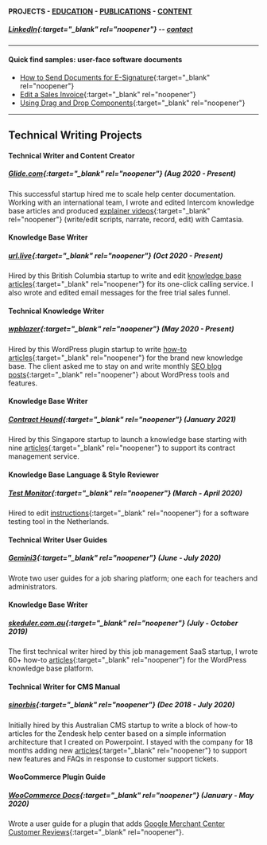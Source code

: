 #### PROJECTS - [EDUCATION](https://writingteacher.github.io/rob-whyte/education) - [PUBLICATIONS](https://writingteacher.github.io/rob-whyte/publications) - [CONTENT](https://writingteacher.github.io/rob-whyte/content)   

##### [LinkedIn](https://www.linkedin.com/in/robwhyte/){:target="_blank" rel="noopener"} -- <a href="mailto:robbusan@yahoo.com">contact</a>   

***   
    
#### Quick find samples: user-face software documents    
* [How to Send Documents for E-Signature](https://help.glide.com/en/articles/4761633-how-to-send-documents-for-e-signature-with-glide-signatures){:target="_blank" rel="noopener"}   
* [Edit a Sales Invoice](https://help.skeduler.com.au/knowledgebase/edit-a-sales-invoice-from-a-job-card/){:target="_blank" rel="noopener"}   
* [Using Drag and Drop Components](https://help.sinorbis.com/hc/en-us/articles/360000896076-Using-Drag-and-Drop-Components-in-the-WeChat-Editor){:target="_blank" rel="noopener"}   
   
    
***   
      
      
## Technical Writing Projects   
   
      
      
#### Technical Writer and Content Creator
##### [Glide.com](https://glide.com){:target="_blank" rel="noopener"}   (Aug 2020 - Present)  
This successful startup hired me to scale help center documentation. Working with an international team, I wrote and edited Intercom knowledge base articles and produced [explainer videos](https://help.glide.com/en/articles/4786477-how-to-create-and-manage-brokerage-checklists){:target="_blank" rel="noopener"} (write/edit scripts, narrate, record, edit) with Camtasia.     
     
                  
#### Knowledge Base Writer               
##### [url.live](https://url.live/Account/Login){:target="_blank" rel="noopener"}  (Oct 2020 - Present)  
Hired by this British Columbia startup to write and edit [knowledge base articles](https://help.url.live/knowledge-base/how-to-answer-a-call/){:target="_blank" rel="noopener"} for its one-click calling service. I also wrote and edited email messages for the free trial sales funnel.    
    
    
#### Technical Knowledge Writer
##### [wpblazer](https://wpblazer.com/){:target="_blank" rel="noopener"}  (May 2020 - Present)  
Hired by this WordPress plugin startup to write [how-to articles](https://help.wpblazer.com/getting-started/how-to-add-a-word-press-site){:target="_blank" rel="noopener"} for the brand new knowledge base. The client asked me to stay on and write monthly [SEO blog posts](https://wpblazer.com/wordpress-backup/restore-wordpress-from-backup/){:target="_blank" rel="noopener"} about WordPress tools and features.   
   
          
#### Knowledge Base Writer    
##### [Contract Hound](https://www.contracthound.com/){:target="_blank" rel="noopener"}  (January 2021)  
Hired by this Singapore startup to launch a knowledge base starting with nine [articles](https://help.contracthound.com/en/articles/4818152-how-to-set-up-a-workflow){:target="_blank" rel="noopener"} to support its contract management service.  
   
   
#### Knowledge Base Language & Style Reviewer
##### [Test Monitor](https://www.testmonitor.com/){:target="_blank" rel="noopener"}  (March - April 2020)  
Hired to edit [instructions](https://help.testmonitor.com/requirements-overview){:target="_blank" rel="noopener"} for a software testing tool in the Netherlands.  



#### Technical Writer User Guides
##### [Gemini3](https://gemini3.com.au/){:target="_blank" rel="noopener"}  (June - July 2020)  
Wrote two user guides for a job sharing platform; one each for teachers and administrators.     
   
   
#### Knowledge Base Writer
##### [skeduler.com.au](https://www.skeduler.com.au/){:target="_blank" rel="noopener"}  (July - October 2019)  
The first technical writer hired by this job management SaaS startup, I wrote 60+ how-to [articles](https://help.skeduler.com.au/knowledgebase/converting-a-quote-into-a-sale-with-the-technician-view/){:target="_blank" rel="noopener"} for the WordPress knowledge base platform.     
    
    
#### Technical Writer for CMS Manual
##### [sinorbis](https://www.sinorbis.com/){:target="_blank" rel="noopener"}  (Dec 2018 - July 2020)  
Initially hired by this Australian CMS startup to write a block of how-to articles for the Zendesk help center based on a simple information architecture that I created on Powerpoint. I stayed with the company for 18 months adding new [articles](https://help.sinorbis.com/hc/en-us/articles/360000870816-Adding-Images-to-WeChat-Menu-Items/){:target="_blank" rel="noopener"} to support new features and FAQs in response to customer support tickets.   
   
   
#### WooCommerce Plugin Guide
##### [WooCommerce Docs](https://docs.woocommerce.com/){:target="_blank" rel="noopener"}  (January - May 2020)  
Wrote a user guide for a plugin that adds [Google Merchant Center Customer Reviews](https://docs.woocommerce.com/document/woocommerce-google-merchant-center-customer-reviews/){:target="_blank" rel="noopener"}.




